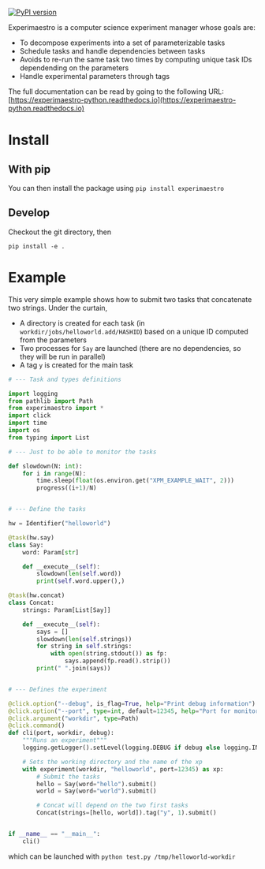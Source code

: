 [![PyPI version](https://badge.fury.io/py/experimaestro.svg)](https://badge.fury.io/py/experimaestro)

Experimaestro is a computer science experiment manager whose goals are:

- To decompose experiments into a set of parameterizable tasks
- Schedule tasks and handle dependencies between tasks
- Avoids to re-run the same task two times by computing unique task IDs dependending on the parameters
- Handle experimental parameters through tags

The full documentation can be read by going to the following URL: [https://experimaestro-python.readthedocs.io](https://experimaestro-python.readthedocs.io)

# Install

## With pip

You can then install the package using `pip install experimaestro`

## Develop

Checkout the git directory, then

```
pip install -e .
```

# Example

This very simple example shows how to submit two tasks that concatenate two strings.
Under the curtain,

- A directory is created for each task (in `workdir/jobs/helloworld.add/HASHID`)
  based on a unique ID computed from the parameters
- Two processes for `Say` are launched (there are no dependencies, so they will be run in parallel)
- A tag `y` is created for the main task

<!-- SNIPPET: MAIN ARGS[%WORKDIR%] ENV[XPM_EXAMPLE_WAIT=0.001] -->

```python
# --- Task and types definitions

import logging
from pathlib import Path
from experimaestro import *
import click
import time
import os
from typing import List

# --- Just to be able to monitor the tasks

def slowdown(N: int):
    for i in range(N):
        time.sleep(float(os.environ.get("XPM_EXAMPLE_WAIT", 2)))
        progress((i+1)/N)


# --- Define the tasks

hw = Identifier("helloworld")

@task(hw.say)
class Say:
    word: Param[str]

    def __execute__(self):
        slowdown(len(self.word))
        print(self.word.upper(),)

@task(hw.concat)
class Concat:
    strings: Param[List[Say]]

    def __execute__(self):
        says = []
        slowdown(len(self.strings))
        for string in self.strings:
            with open(string.stdout()) as fp:
                says.append(fp.read().strip())
        print(" ".join(says))


# --- Defines the experiment

@click.option("--debug", is_flag=True, help="Print debug information")
@click.option("--port", type=int, default=12345, help="Port for monitoring")
@click.argument("workdir", type=Path)
@click.command()
def cli(port, workdir, debug):
    """Runs an experiment"""
    logging.getLogger().setLevel(logging.DEBUG if debug else logging.INFO)

    # Sets the working directory and the name of the xp
    with experiment(workdir, "helloworld", port=12345) as xp:
        # Submit the tasks
        hello = Say(word="hello").submit()
        world = Say(word="world").submit()

        # Concat will depend on the two first tasks
        Concat(strings=[hello, world]).tag("y", 1).submit()


if __name__ == "__main__":
    cli()
```

which can be launched with `python test.py /tmp/helloworld-workdir`
